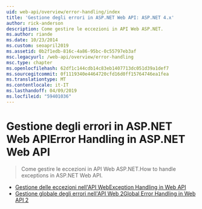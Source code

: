 ```yaml
---
uid: web-api/overview/error-handling/index
title: 'Gestione degli errori in ASP.NET Web API: ASP.NET 4.x'
author: rick-anderson
description: Come gestire le eccezioni in API Web ASP.NET.
ms.author: riande
ms.date: 10/23/2014
ms.custom: seoapril2019
ms.assetid: 0b2f1edb-816c-4a86-95bc-0c55797eb3af
msc.legacyurl: /web-api/overview/error-handling
msc.type: chapter
ms.openlocfilehash: 62df1c144cdb14c83eb1407713dc051d39a1def7
ms.sourcegitcommit: 0f1119340e4464720cfd16d0ff15764746ea1fea
ms.translationtype: MT
ms.contentlocale: it-IT
ms.lasthandoff: 04/09/2019
ms.locfileid: "59401036"
---
```

# <a name="error-handling-in-aspnet-web-api"></a><span data-ttu-id="77922-103">Gestione degli errori in ASP.NET Web API</span><span class="sxs-lookup"><span data-stu-id="77922-103">Error Handling in ASP.NET Web API</span></span>

> <span data-ttu-id="77922-104">Come gestire le eccezioni in API Web ASP.NET.</span><span class="sxs-lookup"><span data-stu-id="77922-104">How to handle exceptions in ASP.NET Web API.</span></span>


- [<span data-ttu-id="77922-105">Gestione delle eccezioni nell'API Web</span><span class="sxs-lookup"><span data-stu-id="77922-105">Exception Handling in Web API</span></span>](exception-handling.md)
- [<span data-ttu-id="77922-106">Gestione globale degli errori nell'API Web 2</span><span class="sxs-lookup"><span data-stu-id="77922-106">Global Error Handling in Web API 2</span></span>](web-api-global-error-handling.md)
